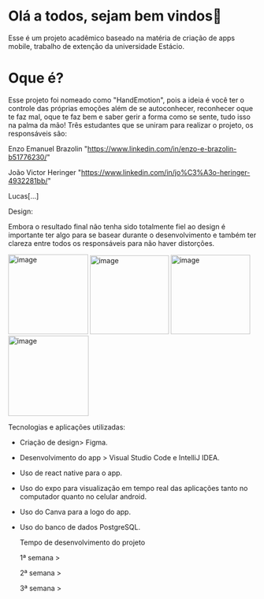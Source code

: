 # Olá a todos, sejam bem vindos👋

Esse é um projeto acadêmico baseado na matéria de criação de apps mobile, trabalho de extenção da universidade Estácio. 

# Oque é?

Esse projeto foi nomeado como "HandEmotion", pois a ideia é você ter o controle das próprias emoções além de se autoconhecer, reconhecer oque te faz mal, oque te faz bem e saber gerir a forma como se sente, tudo isso na palma da mão!
Três estudantes que se uniram para realizar o projeto, os responsáveis são:
  
   
   Enzo Emanuel Brazolin "https://www.linkedin.com/in/enzo-e-brazolin-b51776230/"
   
   João Victor Heringer "https://www.linkedin.com/in/jo%C3%A3o-heringer-4932281bb/"
  

   Lucas[...]

Design:

Embora o resultado final não tenha sido totalmente fiel ao design é importante ter algo para se basear durante o desenvolvimento e também ter clareza entre todos os responsáveis para não haver distorções.


<img width="162" alt="image" src="https://github.com/user-attachments/assets/0cd69551-db4b-416e-9e6c-36a43e1b0e84">

<img width="160" alt="image" src="https://github.com/user-attachments/assets/124646c7-d9ea-4e87-8276-073be6418780">

<img width="161" alt="image" src="https://github.com/user-attachments/assets/34f3cf38-af52-47c7-9c2d-a216838fcf74">

<img width="163" alt="image" src="https://github.com/user-attachments/assets/b5b6266b-3046-44e6-b8b2-380fd59dd120">









Tecnologias e aplicações utilizadas:
* Criação de design> Figma.
* Desenvolvimento do app > Visual Studio Code e IntelliJ IDEA.
* Uso de react native para o app.
* Uso do expo para visualização em tempo real das aplicações tanto no computador quanto no celular android.
* Uso do Canva para a logo do app.
* Uso do banco de dados PostgreSQL.

  Tempo de desenvolvimento do projeto
  
  1ª semana >
  
  2ª semana >
  
  3ª semana >


